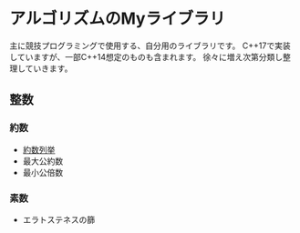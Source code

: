 # アルゴリズムのMyライブラリ
主に競技プログラミングで使用する、自分用のライブラリです。
C++17で実装していますが、一部C++14想定のものも含まれます。
徐々に増え次第分類し整理していきます。

## 整数

### 約数
- [約数列挙](https://github.com/shu8Cream/algorithm/blob/main/divisor.cpp)
- 最大公約数
- 最小公倍数

### 素数
- エラトステネスの篩
